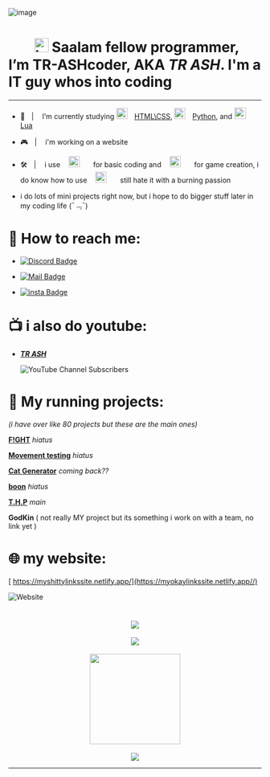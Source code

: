 ![image](https://user-images.githubusercontent.com/90879002/219317067-3f88a2fe-0e8b-402d-b314-3df838556b3d.png)



# ㅤㅤ<img src="https://user-images.githubusercontent.com/1303154/88677602-1635ba80-d120-11ea-84d8-d263ba5fc3c0.gif" width="28px" height="28px" alt="hi"> Saalam fellow programmer, I’m TR-ASHcoder, AKA *TR ASH*. I'm a IT guy whos into coding
____


- 📝ㅤ| ㅤI’m currently studying <img width="22px" src="https://cdn-icons-png.flaticon.com/512/732/732212.png" style="padding-right:10px;" /> [HTML\CSS](https://en.wikipedia.org/wiki/HTML), <img width="22px" src="https://cdn3.iconfinder.com/data/icons/logos-and-brands-adobe/512/267_Python-512.png" style="padding-right:10px;" /> [Python](https://en.wikipedia.org/wiki/Python_(programming_language)), and <img width="23px" src="https://upload.wikimedia.org/wikipedia/commons/c/cf/Lua-Logo.svg" style="padding-right:10px;" /> [Lua](https://en.wikipedia.org/wiki/Lua_(programming_language)) 


- 🎮ㅤ| ㅤi'm working on a website



- 🛠️ㅤ| ㅤi useㅤ [<img alt="not vscode wink wink" width="22px" src="https://seeklogo.com/images/V/visual-studio-code-logo-284BC24C39-seeklogo.com.png" style="padding-right:10px;" />](https://vscodium.com/#install)ㅤ for basic coding and  ㅤ[<img alt="Visual Studio Code" width="22px" src="https://seeklogo.com/images/G/godot-logo-04018C7E51-seeklogo.com.png" style="padding-right:10px;" />](https://godotengine.org/download/windows/)ㅤ for game creation, i do know how to use ㅤ[<img alt="Visual Studio" width="22px" src="https://user-images.githubusercontent.com/90879002/214135633-f489ead8-d75f-43fc-ae04-1d8e185fac35.png" style="padding-right:10px;" />](https://visualstudio.microsoft.com/vs/) ㅤstill hate it with a burning passion 


- i do lots of mini projects right now, but i hope to do bigger stuff later in my coding life (ˉ﹃ˉ)



# 📲 How to reach me: 

- [![Discord Badge](https://img.shields.io/badge/-TR_ASH-5865F2?style=flat&labelColor=5865F2&logo=Discord&logoColor=white&link=https://discord.com/channels/@me)](discordapp.com/users/385354004114178050)


- [![Mail Badge](https://img.shields.io/badge/-trash3791@gmail.com-c0392b?style=flat&labelColor=c0392b&logo=gmail&logoColor=white)](mailto:trash3791@gmail.com)


- [![insta Badge](https://img.shields.io/badge/-tr___ash___-962fbf?style=flat&labelColor=d62976&logo=Instagram&logoColor=white&link=https://www.instagram.com/tr___ash___/)](https://www.instagram.com/tr___ash___/)





# 📺 i also do youtube:

- [***TR ASH***](https://youtube.com/channel/UCnCUHqT1Jo_JDEtfS07g42g)


  ![YouTube Channel Subscribers](https://img.shields.io/youtube/channel/subscribers/UCnCUHqT1Jo_JDEtfS07g42g?logo=youtube&logoColor=red&style=for-the-badge)


# 🏃 My running projects:
*(i have over like 80 projects but these are the main ones)*

[**F!GHT**](https://www.roblox.com/games/12728233981/F-GHT?refPageId=e13d2f6a-72fe-472a-9198-7b8df6831d88) *hiatus*

[**Movement testing**](https://www.roblox.com/games/14887419602/movement-testing) *hiatus*

[**Cat Generator**](https://cat-generator.tr-ash.repl.co) *coming back??*

[**boon**](https://github.com/TR-ASHcoder/Boon) *hiatus*

[**T.H.P**](https://github.com/TR-ASHcoder/The-Hadith-Project-/tree/main) *main*

**GodKin** ( not really MY project but its something i work on with a team, no link yet )


# 🌐 my website: 
[
https://myshittylinkssite.netlify.app/](https://myokaylinkssite.netlify.app//)


 
![Website](https://img.shields.io/website?label=status:&style=for-the-badge&url=https%3A%2F%2Fhttps://myokaylinkssite.netlify.app/)



# 


<p align="center">
  <img src="https://discord.c99.nl/widget/theme-3/385354004114178050.png"/> 
  <br>
  <br>
  <img src="https://github-readme-stats-eight-theta.vercel.app/api//?username=TR-ASHcoder&layout=&exclude_lang=ruby&theme=tokyonight" />
  <br/>
  <br/>
  <img height="180em" src="https://github-readme-stats-eight-theta.vercel.app/api/top-langs/?username=TR-ASHcoder&layout=compact&exclude_lang=ruby&theme=tokyonight">
  <br/>
  <br/> 
  
</a>
  <img src="https://komarev.com/ghpvc/?username=TR-ASHcoder&style=flat&color=red"/>
</p>

____









